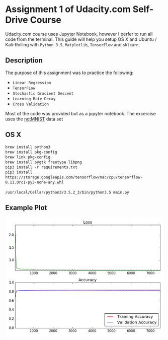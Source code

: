 # Assignment 1 of Udacity.com Self-Drive Course

Udacity.com course uses Jupyter Notebook, however I perfer to run all code from the terminal.  This guide will help you setup OS X and Ubuntu / Kali-Rolling with `Python 3.5`, `Matplotlib`, `TensorFlow` and `sklearn`.

## Description
The purpose of this assignment was to practice the following:

* `Linear Regression`
* `TensorFLow`
* `Stochastic Gradient Descent`
* `Learning Rate Decay`
* `Cross Validation`

Most of the code was provided but as a jupyter notebook.  The excercise uses the [notMNIST](http://yaroslavvb.blogspot.com/2011/09/notmnist-dataset.html) data set

## OS X
```
brew install python3
brew install pkg-config
brew link pkg-config
brew install pygtk freetype libpng
pip3 install -r requirements.txt
pip3 install https://storage.googleapis.com/tensorflow/mac/cpu/tensorflow-0.11.0rc1-py3-none-any.whl

/usr/local/Cellar/python3/3.5.2_3/bin/python3.5 main.py
```

## Example Plot

![alt tag](https://raw.githubusercontent.com/autojazari/sdc-lab1-notmnist/master/SDC-Assignment-1-Learn-Rate-Decay.png)

